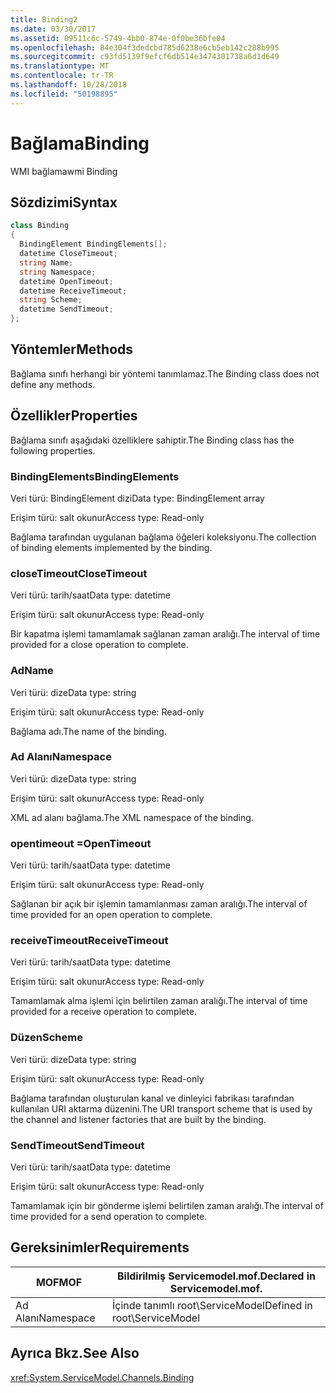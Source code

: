 ```yaml
---
title: Binding2
ms.date: 03/30/2017
ms.assetid: 09511c6c-5749-4bb0-874e-0f0be36bfe04
ms.openlocfilehash: 84e304f3dedcbd785d6238e6cb5eb142c288b995
ms.sourcegitcommit: c93fd5139f9efcf6db514e3474301738a6d1d649
ms.translationtype: MT
ms.contentlocale: tr-TR
ms.lasthandoff: 10/28/2018
ms.locfileid: "50198895"
---
```

# <a name="binding"></a><span data-ttu-id="a2b15-102">Bağlama</span><span class="sxs-lookup"><span data-stu-id="a2b15-102">Binding</span></span>
<span data-ttu-id="a2b15-103">WMI bağlama</span><span class="sxs-lookup"><span data-stu-id="a2b15-103">wmi Binding</span></span>  
  
## <a name="syntax"></a><span data-ttu-id="a2b15-104">Sözdizimi</span><span class="sxs-lookup"><span data-stu-id="a2b15-104">Syntax</span></span>  
  
```csharp
class Binding  
{  
  BindingElement BindingElements[];  
  datetime CloseTimeout;  
  string Name;  
  string Namespace;  
  datetime OpenTimeout;  
  datetime ReceiveTimeout;  
  string Scheme;  
  datetime SendTimeout;  
};  
```  
  
## <a name="methods"></a><span data-ttu-id="a2b15-105">Yöntemler</span><span class="sxs-lookup"><span data-stu-id="a2b15-105">Methods</span></span>  
 <span data-ttu-id="a2b15-106">Bağlama sınıfı herhangi bir yöntemi tanımlamaz.</span><span class="sxs-lookup"><span data-stu-id="a2b15-106">The Binding class does not define any methods.</span></span>  
  
## <a name="properties"></a><span data-ttu-id="a2b15-107">Özellikler</span><span class="sxs-lookup"><span data-stu-id="a2b15-107">Properties</span></span>  
 <span data-ttu-id="a2b15-108">Bağlama sınıfı aşağıdaki özelliklere sahiptir.</span><span class="sxs-lookup"><span data-stu-id="a2b15-108">The Binding class has the following properties.</span></span>  
  
### <a name="bindingelements"></a><span data-ttu-id="a2b15-109">BindingElements</span><span class="sxs-lookup"><span data-stu-id="a2b15-109">BindingElements</span></span>  
 <span data-ttu-id="a2b15-110">Veri türü: BindingElement dizi</span><span class="sxs-lookup"><span data-stu-id="a2b15-110">Data type: BindingElement array</span></span>  
  
 <span data-ttu-id="a2b15-111">Erişim türü: salt okunur</span><span class="sxs-lookup"><span data-stu-id="a2b15-111">Access type: Read-only</span></span>  
  
 <span data-ttu-id="a2b15-112">Bağlama tarafından uygulanan bağlama öğeleri koleksiyonu.</span><span class="sxs-lookup"><span data-stu-id="a2b15-112">The collection of binding elements implemented by the binding.</span></span>  
  
### <a name="closetimeout"></a><span data-ttu-id="a2b15-113">closeTimeout</span><span class="sxs-lookup"><span data-stu-id="a2b15-113">CloseTimeout</span></span>  
 <span data-ttu-id="a2b15-114">Veri türü: tarih/saat</span><span class="sxs-lookup"><span data-stu-id="a2b15-114">Data type: datetime</span></span>  
  
 <span data-ttu-id="a2b15-115">Erişim türü: salt okunur</span><span class="sxs-lookup"><span data-stu-id="a2b15-115">Access type: Read-only</span></span>  
  
 <span data-ttu-id="a2b15-116">Bir kapatma işlemi tamamlamak sağlanan zaman aralığı.</span><span class="sxs-lookup"><span data-stu-id="a2b15-116">The interval of time provided for a close operation to complete.</span></span>  
  
### <a name="name"></a><span data-ttu-id="a2b15-117">Ad</span><span class="sxs-lookup"><span data-stu-id="a2b15-117">Name</span></span>  
 <span data-ttu-id="a2b15-118">Veri türü: dize</span><span class="sxs-lookup"><span data-stu-id="a2b15-118">Data type: string</span></span>  
  
 <span data-ttu-id="a2b15-119">Erişim türü: salt okunur</span><span class="sxs-lookup"><span data-stu-id="a2b15-119">Access type: Read-only</span></span>  
  
 <span data-ttu-id="a2b15-120">Bağlama adı.</span><span class="sxs-lookup"><span data-stu-id="a2b15-120">The name of the binding.</span></span>  
  
### <a name="namespace"></a><span data-ttu-id="a2b15-121">Ad Alanı</span><span class="sxs-lookup"><span data-stu-id="a2b15-121">Namespace</span></span>  
 <span data-ttu-id="a2b15-122">Veri türü: dize</span><span class="sxs-lookup"><span data-stu-id="a2b15-122">Data type: string</span></span>  
  
 <span data-ttu-id="a2b15-123">Erişim türü: salt okunur</span><span class="sxs-lookup"><span data-stu-id="a2b15-123">Access type: Read-only</span></span>  
  
 <span data-ttu-id="a2b15-124">XML ad alanı bağlama.</span><span class="sxs-lookup"><span data-stu-id="a2b15-124">The XML namespace of the binding.</span></span>  
  
### <a name="opentimeout"></a><span data-ttu-id="a2b15-125">opentimeout =</span><span class="sxs-lookup"><span data-stu-id="a2b15-125">OpenTimeout</span></span>  
 <span data-ttu-id="a2b15-126">Veri türü: tarih/saat</span><span class="sxs-lookup"><span data-stu-id="a2b15-126">Data type: datetime</span></span>  
  
 <span data-ttu-id="a2b15-127">Erişim türü: salt okunur</span><span class="sxs-lookup"><span data-stu-id="a2b15-127">Access type: Read-only</span></span>  
  
 <span data-ttu-id="a2b15-128">Sağlanan bir açık bir işlemin tamamlanması zaman aralığı.</span><span class="sxs-lookup"><span data-stu-id="a2b15-128">The interval of time provided for an open operation to complete.</span></span>  
  
### <a name="receivetimeout"></a><span data-ttu-id="a2b15-129">receiveTimeout</span><span class="sxs-lookup"><span data-stu-id="a2b15-129">ReceiveTimeout</span></span>  
 <span data-ttu-id="a2b15-130">Veri türü: tarih/saat</span><span class="sxs-lookup"><span data-stu-id="a2b15-130">Data type: datetime</span></span>  
  
 <span data-ttu-id="a2b15-131">Erişim türü: salt okunur</span><span class="sxs-lookup"><span data-stu-id="a2b15-131">Access type: Read-only</span></span>  
  
 <span data-ttu-id="a2b15-132">Tamamlamak alma işlemi için belirtilen zaman aralığı.</span><span class="sxs-lookup"><span data-stu-id="a2b15-132">The interval of time provided for a receive operation to complete.</span></span>  
  
### <a name="scheme"></a><span data-ttu-id="a2b15-133">Düzen</span><span class="sxs-lookup"><span data-stu-id="a2b15-133">Scheme</span></span>  
 <span data-ttu-id="a2b15-134">Veri türü: dize</span><span class="sxs-lookup"><span data-stu-id="a2b15-134">Data type: string</span></span>  
  
 <span data-ttu-id="a2b15-135">Erişim türü: salt okunur</span><span class="sxs-lookup"><span data-stu-id="a2b15-135">Access type: Read-only</span></span>  
  
 <span data-ttu-id="a2b15-136">Bağlama tarafından oluşturulan kanal ve dinleyici fabrikası tarafından kullanılan URI aktarma düzenini.</span><span class="sxs-lookup"><span data-stu-id="a2b15-136">The URI transport scheme that is used by the channel and listener factories that are built by the binding.</span></span>  
  
### <a name="sendtimeout"></a><span data-ttu-id="a2b15-137">SendTimeout</span><span class="sxs-lookup"><span data-stu-id="a2b15-137">SendTimeout</span></span>  
 <span data-ttu-id="a2b15-138">Veri türü: tarih/saat</span><span class="sxs-lookup"><span data-stu-id="a2b15-138">Data type: datetime</span></span>  
  
 <span data-ttu-id="a2b15-139">Erişim türü: salt okunur</span><span class="sxs-lookup"><span data-stu-id="a2b15-139">Access type: Read-only</span></span>  
  
 <span data-ttu-id="a2b15-140">Tamamlamak için bir gönderme işlemi belirtilen zaman aralığı.</span><span class="sxs-lookup"><span data-stu-id="a2b15-140">The interval of time provided for a send operation to complete.</span></span>  
  
## <a name="requirements"></a><span data-ttu-id="a2b15-141">Gereksinimler</span><span class="sxs-lookup"><span data-stu-id="a2b15-141">Requirements</span></span>  
  
|<span data-ttu-id="a2b15-142">MOF</span><span class="sxs-lookup"><span data-stu-id="a2b15-142">MOF</span></span>|<span data-ttu-id="a2b15-143">Bildirilmiş Servicemodel.mof.</span><span class="sxs-lookup"><span data-stu-id="a2b15-143">Declared in Servicemodel.mof.</span></span>|  
|---------|-----------------------------------|  
|<span data-ttu-id="a2b15-144">Ad Alanı</span><span class="sxs-lookup"><span data-stu-id="a2b15-144">Namespace</span></span>|<span data-ttu-id="a2b15-145">İçinde tanımlı root\ServiceModel</span><span class="sxs-lookup"><span data-stu-id="a2b15-145">Defined in root\ServiceModel</span></span>|  
  
## <a name="see-also"></a><span data-ttu-id="a2b15-146">Ayrıca Bkz.</span><span class="sxs-lookup"><span data-stu-id="a2b15-146">See Also</span></span>  
 <xref:System.ServiceModel.Channels.Binding>
